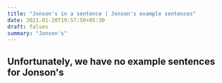 ```yaml
---
title: "Jonson's in a sentence | Jonson's example sentences"
date: 2021-01-20T19:57:50+05:30
draft: falses
summary: "Jonson's"
---
```

## Unfortunately, we have no example sentences for Jonson's                 
